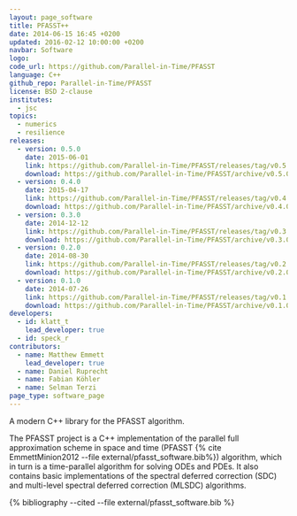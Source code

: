 ```yaml
---
layout: page_software
title: PFASST++
date: 2014-06-15 16:45 +0200
updated: 2016-02-12 10:00:00 +0200
navbar: Software
logo:
code_url: https://github.com/Parallel-in-Time/PFASST
language: C++
github_repo: Parallel-in-Time/PFASST
license: BSD 2-clause
institutes:
  - jsc
topics:
  - numerics
  - resilience
releases:
  - version: 0.5.0
    date: 2015-06-01
    link: https://github.com/Parallel-in-Time/PFASST/releases/tag/v0.5.0
    download: https://github.com/Parallel-in-Time/PFASST/archive/v0.5.0.zip
  - version: 0.4.0
    date: 2015-04-17
    link: https://github.com/Parallel-in-Time/PFASST/releases/tag/v0.4.0
    download: https://github.com/Parallel-in-Time/PFASST/archive/v0.4.0.zip
  - version: 0.3.0
    date: 2014-12-12
    link: https://github.com/Parallel-in-Time/PFASST/releases/tag/v0.3.0
    download: https://github.com/Parallel-in-Time/PFASST/archive/v0.3.0.zip
  - version: 0.2.0
    date: 2014-08-30
    link: https://github.com/Parallel-in-Time/PFASST/releases/tag/v0.2.0
    download: https://github.com/Parallel-in-Time/PFASST/archive/v0.2.0.zip
  - version: 0.1.0
    date: 2014-07-26
    link: https://github.com/Parallel-in-Time/PFASST/releases/tag/v0.1.0
    download: https://github.com/Parallel-in-Time/PFASST/archive/v0.1.0.zip
developers:
  - id: klatt_t
    lead_developer: true
  - id: speck_r
contributors:
  - name: Matthew Emmett
    lead_developer: true
  - name: Daniel Ruprecht
  - name: Fabian Köhler
  - name: Selman Terzi
page_type: software_page
---
```

A modern C++ library for the PFASST algorithm. 

The PFASST project is a C++ implementation of the parallel full approximation 
scheme in space and time (PFASST {% cite EmmettMinion2012 --file external/pfasst_software.bib%})
algorithm, which in turn is a time-parallel algorithm for solving ODEs and PDEs.
It also contains basic implementations of the spectral deferred correction (SDC) 
and multi-level spectral deferred correction (MLSDC) algorithms.

{% bibliography --cited --file external/pfasst_software.bib %}
